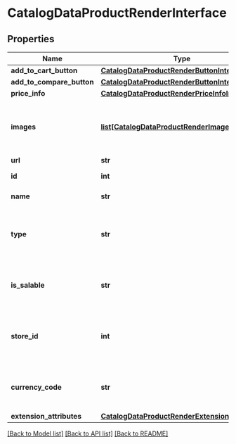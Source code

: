 # CatalogDataProductRenderInterface

## Properties
Name | Type | Description | Notes
------------ | ------------- | ------------- | -------------
**add_to_cart_button** | [**CatalogDataProductRenderButtonInterface**](CatalogDataProductRenderButtonInterface.md) |  | 
**add_to_compare_button** | [**CatalogDataProductRenderButtonInterface**](CatalogDataProductRenderButtonInterface.md) |  | 
**price_info** | [**CatalogDataProductRenderPriceInfoInterface**](CatalogDataProductRenderPriceInfoInterface.md) |  | 
**images** | [**list[CatalogDataProductRenderImageInterface]**](CatalogDataProductRenderImageInterface.md) | Enough information, that needed to render image on front | 
**url** | **str** | Product url | 
**id** | **int** | Product identifier | 
**name** | **str** | Product name | 
**type** | **str** | Product type. Such as bundle, grouped, simple, etc... | 
**is_salable** | **str** | Information about product saleability (In Stock) | 
**store_id** | **int** | Information about current store id or requested store id | 
**currency_code** | **str** | Current or desired currency code to product | 
**extension_attributes** | [**CatalogDataProductRenderExtensionInterface**](CatalogDataProductRenderExtensionInterface.md) |  | 

[[Back to Model list]](../README.md#documentation-for-models) [[Back to API list]](../README.md#documentation-for-api-endpoints) [[Back to README]](../README.md)


